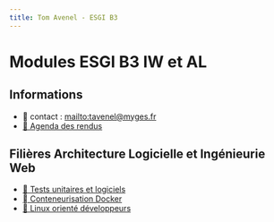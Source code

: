 ```yaml
---
title: Tom Avenel - ESGI B3
---
```


# Modules ESGI B3 IW et AL

## Informations

- 📧 contact : <mailto:tavenel@myges.fr>
- [📅 Agenda des rendus](https://acloud5.zaclys.com/index.php/apps/calendar/p/ZHd7sgWTNbAnpa5A)

## Filières Architecture Logicielle et Ingénieurie Web

- [🧪 Tests unitaires et logiciels](/promotions/esgi/esgi-b3-tests-unitaires-logiciels.html)
- [  Conteneurisation Docker](/promotions/esgi/esgi-b3-al-docker.html)
- [🐧 Linux orienté développeurs](/promotions/esgi/esgi-b3-al-linux.html)

